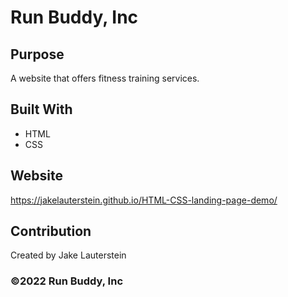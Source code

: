 # Run Buddy, Inc

## Purpose
A website that offers fitness training services. 

## Built With
* HTML
* CSS

## Website
https://jakelauterstein.github.io/HTML-CSS-landing-page-demo/

## Contribution
Created by Jake Lauterstein

### ©️2022 Run Buddy, Inc 
